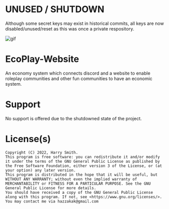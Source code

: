 # UNUSED / SHUTDOWN
Although some secret keys may exist in historical commits, all keys are now disabled/unused/reset as this was once a private respository.

![gif](https://cdn.discordapp.com/attachments/874421999504597023/879632747688255548/image0.gif)

# EcoPlay-Website
An economy system which connects discord and a website to enable roleplay communities and other fun communities to have an economic system.

# Support
No support is offered due to the shutdowned state of the project.

# License(s)
```
Copyright (C) 2022, Harry Smith.
This program is free software: you can redistribute it and/or modify it under the terms of the GNU General Public License as published by the Free Software Foundation, either version 3 of the License, or (at your option) any later version.
This program is distributed in the hope that it will be useful, but WITHOUT ANY WARRANTY; without even the implied warranty of MERCHANTABILITY or FITNESS FOR A PARTICULAR PURPOSE. See the GNU General Public License for more details.
You should have received a copy of the GNU General Public License along with this program. If not, see <https://www.gnu.org/licenses/>.
You may contact me via hazzakak@gmail.com
```

